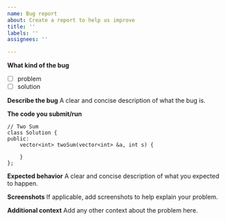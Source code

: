 ```yaml
---
name: Bug report
about: Create a report to help us improve
title: ''
labels: ''
assignees: ''

---
```


**What kind of the bug**
- [ ] problem
- [ ] solution

**Describe the bug**
A clear and concise description of what the bug is.

**The code you submit/run**
```
// Two Sum
class Solution {
public:
    vector<int> twoSum(vector<int> &a, int s) {
        
    }
};
```

**Expected behavior**
A clear and concise description of what you expected to happen.

**Screenshots**
If applicable, add screenshots to help explain your problem.

**Additional context**
Add any other context about the problem here.
